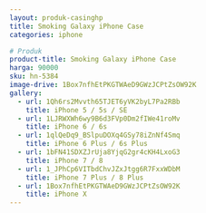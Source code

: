 ```yaml
---
layout: produk-casinghp
title: Smoking Galaxy iPhone Case
categories: iphone

# Produk
product-title: Smoking Galaxy iPhone Case
harga: 90000
sku: hn-5384
image-drive: 1Box7nfhEtPKGTWAeD9GWzJCPtZsOW92K
gallery:
  - url: 1Qh6rs2Mvvth65TJET6yVK2byL7Pa2RBb
    title: iPhone 5 / 5s / SE
  - url: 1LJRWXWh6wy9B6d3FVp0Dm2fIWe41roMv
    title: iPhone 6 / 6s
  - url: 1qlQeDq9_BSlpuDOXq4GSy78iZnNf4Smq
    title: iPhone 6 Plus / 6s Plus
  - url: 1bFN41SDXZJrUja8YjqG2gr4cKH4LxoG3
    title: iPhone 7 / 8
  - url: 1_JPhCp6VITbdChvJZxJtgg6R7FxxWDbM
    title: iPhone 7 Plus / 8 Plus
  - url: 1Box7nfhEtPKGTWAeD9GWzJCPtZsOW92K
    title: iPhone X
---
```

